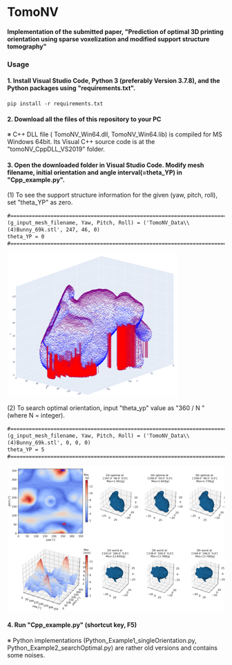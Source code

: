 # TomoNV
#### Implementation of the submitted paper, "Prediction of optimal 3D printing orientation using sparse voxelization and modified support structure tomography"

### Usage
#### 1. Install Visual Studio Code, Python 3 (preferably Version 3.7.8), and the Python packages using "requirements.txt".
```
pip install -r requirements.txt
```
#### 2. Download all the files of this repository to your PC

※ C++ DLL file ( TomoNV_Win64.dll, TomoNV_Win64.lib) is compiled for MS Windows 64bit. Its Visual C++ source code is at the "tomoNV_CppDLL_VS2019" folder.

#### 3. Open the downloaded folder in Visual Studio Code. Modify  mesh filename,  initial orientation and angle interval(=theta_YP) in "Cpp_example.py".
(1) To see the support structure information for the given (yaw, pitch, roll), set "theta_YP" as zero.
```
#=========================================================================================
(g_input_mesh_filename, Yaw, Pitch, Roll) = ('TomoNV_Data\\(4)Bunny_69k.stl', 247, 46, 0)
theta_YP = 0
#=========================================================================================
```
![TomoNV_logo](./img/tomoNV_single_orientation.png)

(2) To search optimal orientation, input "theta_yp" value as "360 / N " (where N = integer).
```
#=========================================================================================
(g_input_mesh_filename, Yaw, Pitch, Roll) = ('TomoNV_Data\\(4)Bunny_69k.stl', 0, 0, 0)
theta_YP = 5
#=========================================================================================
```
![TomoNV_logo](./img/tomoNV_optimal_search.png)

#### 4. Run "Cpp_example.py" (shortcut key, F5)

※ Python implementations (Python_Example1_singleOrientation.py, Python_Example2_searchOptimal.py) are rather old versions and contains some noises.




